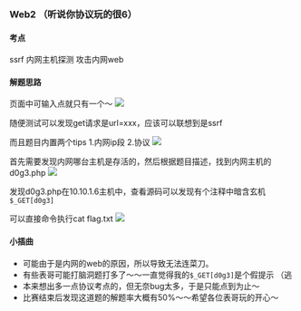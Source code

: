 ### Web2 （听说你协议玩的很6）
#### 考点
ssrf 内网主机探测 攻击内网web

#### 解题思路

页面中可输入点就只有一个～
![](https://ws1.sinaimg.cn/large/006tNbRwly1fxb7lp7j1lj30wm0htjs1.jpg)

随便测试可以发现get请求是url=xxx，应该可以联想到是ssrf

而且题目内置两个tips 
1.内网ip段
2.协议
![](https://ws4.sinaimg.cn/large/006tNbRwly1fxb7p1i3wjj30ly03nmx3.jpg)


首先需要发现内网哪台主机是存活的，然后根据题目描述，找到内网主机的d0g3.php
![](https://ws4.sinaimg.cn/large/006tNbRwly1fxb7qvjzubj30kl057mx7.jpg)

发现d0g3.php在10.10.1.6主机中，查看源码可以发现有个注释中暗含玄机`$_GET[d0g3]`

可以直接命令执行cat flag.txt
![](https://ws1.sinaimg.cn/large/006tNbRwly1fxbchcmuvzj30jf0dj74n.jpg)

#### 小插曲

* 可能由于是内网的web的原因，所以导致无法连菜刀。
* 有些表哥可能打脑洞题打多了～～一直觉得我的`$_GET[d0g3]`是个假提示 （逃
* 本来想出多一点协议考点的，但无奈bug太多，于是只能点到为止～
* 比赛结束后发现这道题的解题率大概有50%～～希望各位表哥玩的开心～